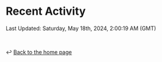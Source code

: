 # Recent Activity

<!--RECENT_ACTIVITY:start-->
<!--RECENT_ACTIVITY:end-->

<!--RECENT_ACTIVITY:last_update-->
Last Updated: Saturday, May 18th, 2024, 2:00:19 AM (GMT)
<!--RECENT_ACTIVITY:last_update_end-->

<br>

↩️ [Back to the home page](/README.md)

